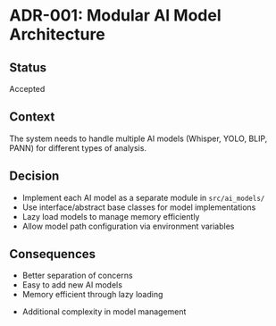 # ADR-001: Modular AI Model Architecture

## Status
Accepted

## Context
The system needs to handle multiple AI models (Whisper, YOLO, BLIP, PANN) for different types of analysis.

## Decision
- Implement each AI model as a separate module in `src/ai_models/`
- Use interface/abstract base classes for model implementations
- Lazy load models to manage memory efficiently
- Allow model path configuration via environment variables

## Consequences
+ Better separation of concerns
+ Easy to add new AI models
+ Memory efficient through lazy loading
- Additional complexity in model management